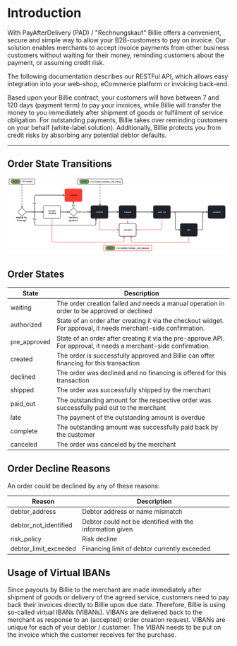 # Introduction

With PayAfterDelivery (PAD) / "Rechnungskauf" Billie offers a convenient, secure and simple way to allow your B2B-customers
to pay on invoice. Our solution enables merchants to accept invoice payments from other business customers without waiting for their money,
reminding customers about the payment, or assuming credit risk.

The following documentation describes our RESTFul API, which allows easy integration into your web-shop,
eCommerce platform or invoicing back-end.

Based upon your Billie contract, your customers will have between 7 and 120 days (payment term) to pay your invoices, while Billie will 
transfer the money to you immediately after shipment of goods or fulfilment of service obligation. For outstanding payments, 
Billie takes over reminding customers on your behalf (white-label solution). Additionally, Billie protects you from credit risks 
by absorbing any potential debtor defaults.

---
## Order State Transitions

![img](src/Resources/docs/orders-workflow-public.png)

## Order States

| State         | Description                                                                                   |
|---------------|-----------------------------------------------------------------------------------------------|
| waiting       | The order creation failed and needs a manual operation in order to be approved or declined    |
| authorized    | State of an order after creating it via the checkout widget. For approval, it needs merchant-side confirmation.    |
| pre_approved  | State of an order after creating it via the pre-approve API. For approval, it needs a merchant-side confirmation.  |
| created       | The order is successfully approved and Billie can offer financing for this transaction        |
| declined      | The order was declined and no financing is offered for this transaction                       |
| shipped       | The order was successfully shipped by the merchant                                            |
| paid_out      | The outstanding amount for the respective order was successfully paid out to the merchant     |
| late          | The payment of the outstanding amount is overdue                                              |
| complete      | The outstanding amount was successfully paid back by the customer                             |
| canceled      | The order was canceled by the merchant       


## Order Decline Reasons

An order could be declined by any of these reasons:

| Reason                | Description                                               |
|-----------------------|-----------------------------------------------------------|
| debtor_address        | Debtor address or name mismatch                           |
| debtor_not_identified | Debtor could not be identified with the information given |
| risk_policy           | Risk decline                                              |
| debtor_limit_exceeded | Financing limit of debtor currently exceeded              |


## Usage of Virtual IBANs

Since payouts by Billie to the merchant are made immediately after shipment of goods or delivery of the agreed service, customers need to 
pay back their invoices directly to Billie upon due date. Therefore, Billie is using so-called virtual IBANs (VIBANs).
VIBANs are delivered back to the merchant as response to an (accepted) order creation request. VIBANs are unique for each of your 
debtor / customer. The VIBAN needs to be put on the invoice which the customer receives for the purchase.
